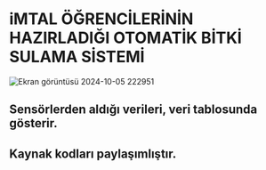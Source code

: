 # iMTAL ÖĞRENCİLERİNİN HAZIRLADIĞI OTOMATİK BİTKİ SULAMA SİSTEMİ
![Ekran görüntüsü 2024-10-05 222951](https://github.com/user-attachments/assets/b88eba07-bb40-4f78-8389-95547a10f61e) 
## Sensörlerden aldığı verileri, veri tablosunda gösterir. 
## Kaynak kodları paylaşımlıştır.
